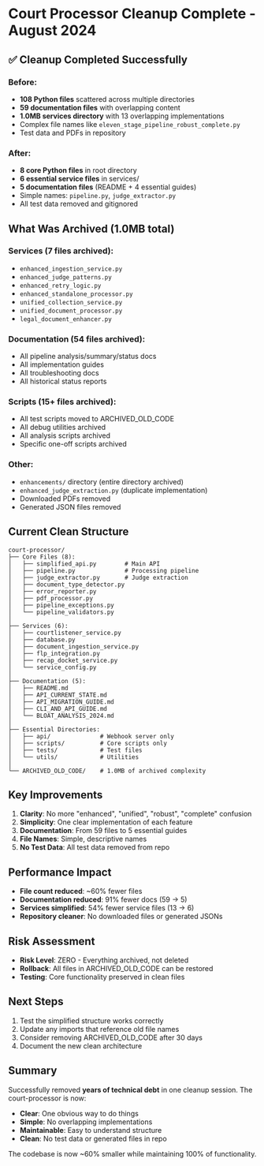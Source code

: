 # Court Processor Cleanup Complete - August 2024

## ✅ Cleanup Completed Successfully

### Before:
- **108 Python files** scattered across multiple directories
- **59 documentation files** with overlapping content
- **1.0MB services directory** with 13 overlapping implementations
- Complex file names like `eleven_stage_pipeline_robust_complete.py`
- Test data and PDFs in repository

### After:
- **8 core Python files** in root directory
- **6 essential service files** in services/
- **5 documentation files** (README + 4 essential guides)
- Simple names: `pipeline.py`, `judge_extractor.py`
- All test data removed and gitignored

## What Was Archived (1.0MB total)

### Services (7 files archived):
- `enhanced_ingestion_service.py`
- `enhanced_judge_patterns.py`
- `enhanced_retry_logic.py`
- `enhanced_standalone_processor.py`
- `unified_collection_service.py`
- `unified_document_processor.py`
- `legal_document_enhancer.py`

### Documentation (54 files archived):
- All pipeline analysis/summary/status docs
- All implementation guides
- All troubleshooting docs
- All historical status reports

### Scripts (15+ files archived):
- All test scripts moved to ARCHIVED_OLD_CODE
- All debug utilities archived
- All analysis scripts archived
- Specific one-off scripts archived

### Other:
- `enhancements/` directory (entire directory archived)
- `enhanced_judge_extraction.py` (duplicate implementation)
- Downloaded PDFs removed
- Generated JSON files removed

## Current Clean Structure

```
court-processor/
├── Core Files (8):
│   ├── simplified_api.py        # Main API
│   ├── pipeline.py              # Processing pipeline
│   ├── judge_extractor.py       # Judge extraction
│   ├── document_type_detector.py
│   ├── error_reporter.py
│   ├── pdf_processor.py
│   ├── pipeline_exceptions.py
│   └── pipeline_validators.py
│
├── Services (6):
│   ├── courtlistener_service.py
│   ├── database.py
│   ├── document_ingestion_service.py
│   ├── flp_integration.py
│   ├── recap_docket_service.py
│   └── service_config.py
│
├── Documentation (5):
│   ├── README.md
│   ├── API_CURRENT_STATE.md
│   ├── API_MIGRATION_GUIDE.md
│   ├── CLI_AND_API_GUIDE.md
│   └── BLOAT_ANALYSIS_2024.md
│
├── Essential Directories:
│   ├── api/              # Webhook server only
│   ├── scripts/          # Core scripts only
│   ├── tests/            # Test files
│   └── utils/            # Utilities
│
└── ARCHIVED_OLD_CODE/    # 1.0MB of archived complexity
```

## Key Improvements

1. **Clarity**: No more "enhanced", "unified", "robust", "complete" confusion
2. **Simplicity**: One clear implementation of each feature
3. **Documentation**: From 59 files to 5 essential guides
4. **File Names**: Simple, descriptive names
5. **No Test Data**: All test data removed from repo

## Performance Impact

- **File count reduced**: ~60% fewer files
- **Documentation reduced**: 91% fewer docs (59 → 5)
- **Services simplified**: 54% fewer service files (13 → 6)
- **Repository cleaner**: No downloaded files or generated JSONs

## Risk Assessment

- **Risk Level**: ZERO - Everything archived, not deleted
- **Rollback**: All files in ARCHIVED_OLD_CODE can be restored
- **Testing**: Core functionality preserved in clean files

## Next Steps

1. Test the simplified structure works correctly
2. Update any imports that reference old file names
3. Consider removing ARCHIVED_OLD_CODE after 30 days
4. Document the new clean architecture

## Summary

Successfully removed **years of technical debt** in one cleanup session. The court-processor is now:
- **Clear**: One obvious way to do things
- **Simple**: No overlapping implementations
- **Maintainable**: Easy to understand structure
- **Clean**: No test data or generated files in repo

The codebase is now ~60% smaller while maintaining 100% of functionality.